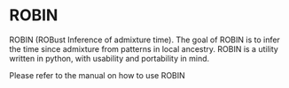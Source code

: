 # ROBIN
ROBIN (ROBust Inference of admixture time). 
The goal of ROBIN is to infer the time since admixture from patterns in local ancestry. ROBIN is a utility written in python, with usability and portability in mind. 

Please refer to the manual on how to use ROBIN
